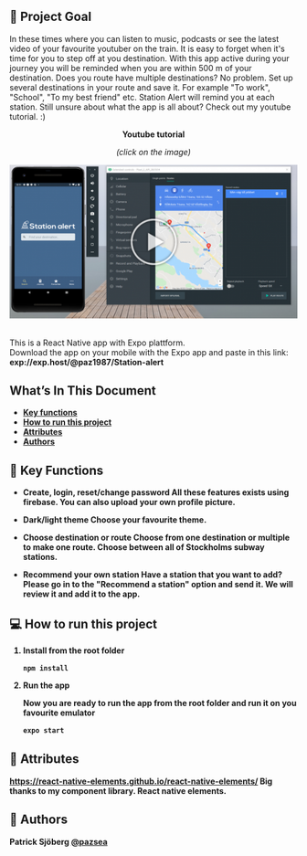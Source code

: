 ## 🚩 Project Goal

In these times where you can listen to music, podcasts or see the latest video of your favourite youtuber on the train. It is easy to forget when it's time for you to step off at you destination. With this app active during your journey you will be reminded when you are within 500 m of your destination.
Does you route have multiple destinations? No problem. Set up several destinations in your route and save it. For example "To work", "School", "To my best friend" etc. Station Alert will remind you at each station. Still unsure about what the app is all about? Check out my youtube tutorial. :)

<p align="center">
   <strong> Youtube tutorial</strong>
 </p>
 <p align="center">
   <em> (click on the image)</em>
</p>

<p align="center">
   <a href="https://youtu.be/psBKy4z6ADY" >
      <img src="/images/youtubeimage.png" alt="Youtube Template" width="600"/>
   </a>
</p>


<br/>
This is a React Native app with Expo plattform.

<br/>
Download the app on your mobile with the Expo app and paste in this link: <strong> exp://exp.host/@paz1987/Station-alert <strong/>


## What’s In This Document

- [Key functions](#-key-functions)
- [How to run this project](#-how-to-run-this-project)
- [Attributes](#-attributes)
- [Authors](#-authors)



## 🔔 Key Functions

- **Create, login, reset/change password** All these features exists using firebase. You can also upload your own profile picture.

- **Dark/light theme** Choose your favourite theme.

- **Choose destination or route** Choose from one destination or multiple to make one route. Choose between all of Stockholms subway stations.

- **Recommend your own station** Have a station that you want to add? Please go in to the "Recommend a station" option and send it. We will review it and add it to the app.



## 💻 How to run this project
1. **Install from the root folder**

   ```shell
   npm install

   ```

2. **Run the app**

   Now you are ready to run the app from the root folder and run it on you favourite emulator

   ```sh
   expo start
   ```
 
   
## 👏 Attributes
<a href="https://react-native-elements.github.io/react-native-elements/">https://react-native-elements.github.io/react-native-elements/</a> Big thanks to my component library. React native elements. <br>


## 📓 Authors
Patrick Sjöberg <a href="https://github.com/pazsea">@pazsea</a> <br>


